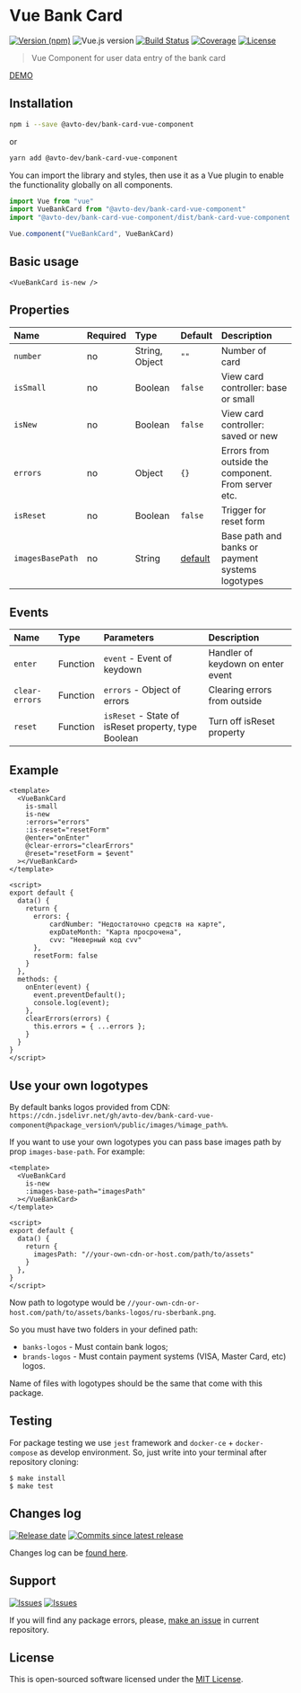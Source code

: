 # Vue Bank Card

[![Version (npm)][badge_npm_version]][link_npm]
![Vue.js version][badge_vue_version]
[![Build Status][badge_build_status]][link_build_status]
[![Coverage][badge_coverage]][link_coverage]
[![License][badge_license]][link_license]

> Vue Component for user data entry of the bank card

[DEMO](https://avto-dev.github.io/bank-card-vue-component/)

## Installation

```bash
npm i --save @avto-dev/bank-card-vue-component
```

or

```bash
yarn add @avto-dev/bank-card-vue-component
```

You can import the library and styles, then use it as a Vue plugin to enable the functionality globally on all components.

```js
import Vue from "vue"
import VueBankCard from "@avto-dev/bank-card-vue-component"
import "@avto-dev/bank-card-vue-component/dist/bank-card-vue-component.css"

Vue.component("VueBankCard", VueBankCard)
```

## Basic usage

```vue
<VueBankCard is-new />
```

## Properties

Name      | Required | Type           | Default | Description
:---      | :---     | :---           | :---    | :---
`number`  | no       | String, Object | `""`    | Number of card
`isSmall` | no       | Boolean        | `false` | View card controller: base or small
`isNew`   | no       | Boolean        | `false` | View card controller: saved or new
`errors`  | no       | Object         | `{}`    | Errors from outside the component. From server etc.
`isReset` | no       | Boolean        | `false` | Trigger for reset form
`imagesBasePath` | no | String | [default](`https://cdn.jsdelivr.net/gh/avto-dev/bank-card-vue-component@master/public/images`) | Base path and banks or payment systems logotypes

## Events

Name           | Type     | Parameters | Description
:---           | :---     | :---       | :---
`enter`        | Function | `event` - Event of keydown | Handler of keydown on enter event
`clear-errors` | Function | `errors` - Object of errors | Clearing errors from outside
`reset`        | Function | `isReset` - State of isReset property, type Boolean | Turn off isReset property

## Example

```vue
<template>
  <VueBankCard
    is-small
    is-new
    :errors="errors"
    :is-reset="resetForm"
    @enter="onEnter"
    @clear-errors="clearErrors"
    @reset="resetForm = $event"
  ></VueBankCard>
</template>

<script>
export default {
  data() {
    return {
      errors: {
          cardNumber: "Недостаточно средств на карте",
          expDateMonth: "Карта просрочена",
          cvv: "Неверный код cvv"
      },
      resetForm: false
    }
  },
  methods: {
    onEnter(event) {
      event.preventDefault();
      console.log(event);
    },
    clearErrors(errors) {
      this.errors = { ...errors };
    }
  }
}
</script>
```
## Use your own logotypes

By default banks logos provided from CDN: `https://cdn.jsdelivr.net/gh/avto-dev/bank-card-vue-component@%package_version%/public/images/%image_path%`.

If you want to use your own logotypes you can pass base images path by prop `images-base-path`. For example:
```vue
<template>
  <VueBankCard
    is-new
    :images-base-path="imagesPath"
  ></VueBankCard>
</template>

<script>
export default {
  data() {
    return {
      imagesPath: "//your-own-cdn-or-host.com/path/to/assets"
    }
  },
}
</script>
```

Now path to logotype would be `//your-own-cdn-or-host.com/path/to/assets/banks-logos/ru-sberbank.png`.

So you must have two folders in your defined path:
 - `banks-logos` - Must contain bank logos;
 - `brands-logos` - Must contain payment systems (VISA, Master Card, etc) logos.
  
Name of files with logotypes should be the same that come with this package.

## Testing

For package testing we use `jest` framework and `docker-ce` + `docker-compose` as develop environment. So, just write into your terminal after repository cloning:

```shell
$ make install
$ make test
```

## Changes log

[![Release date][badge_release_date]][link_releases]
[![Commits since latest release][badge_commits_since_release]][link_commits]

Changes log can be [found here][link_changes_log].

## Support

[![Issues][badge_issues]][link_issues]
[![Issues][badge_pulls]][link_pulls]

If you will find any package errors, please, [make an issue][link_create_issue] in current repository.

## License

This is open-sourced software licensed under the [MIT License][link_license].

[badge_npm_version]:https://img.shields.io/npm/v/@avto-dev/bank-card-vue-component.svg?maxAge=180
[badge_vue_version]:https://img.shields.io/github/package-json/dependency-version/avto-dev/bank-card-vue-component/vue.svg
[badge_build_status]:https://travis-ci.org/avto-dev/bank-card-vue-component.svg?branch=master
[badge_coverage]:https://img.shields.io/codecov/c/github/avto-dev/bank-card-vue-component/master.svg?maxAge=60
[badge_release_date]:https://img.shields.io/github/release-date/avto-dev/bank-card-vue-component.svg?style=flat-square&maxAge=180
[badge_commits_since_release]:https://img.shields.io/github/commits-since/avto-dev/bank-card-vue-component/latest.svg?style=flat-square&maxAge=180
[badge_issues]:https://img.shields.io/github/issues/avto-dev/bank-card-vue-component.svg?style=flat-square&maxAge=180
[badge_pulls]:https://img.shields.io/github/issues-pr/avto-dev/bank-card-vue-component.svg?style=flat-square&maxAge=180
[badge_license]:https://img.shields.io/packagist/l/avto-dev/bank-card-vue-component.svg?longCache=true
[link_releases]:https://github.com/avto-dev/bank-card-vue-component/releases
[link_commits]:https://github.com/avto-dev/bank-card-vue-component/commits
[link_changes_log]:https://github.com/avto-dev/bank-card-vue-component/blob/master/CHANGELOG.md
[link_issues]:https://github.com/avto-dev/bank-card-vue-component/issues
[link_pulls]:https://github.com/avto-dev/bank-card-vue-component/pulls
[link_build_status]:https://travis-ci.org/avto-dev/bank-card-vue-component
[link_coverage]:https://codecov.io/gh/avto-dev/bank-card-vue-component/
[link_npm]:https://www.npmjs.com/package/@avto-dev/bank-card-vue-component
[link_create_issue]:https://github.com/avto-dev/bank-card-vue-component/issues/new/choose
[link_license]:https://github.com/avto-dev/bank-card-vue-component/blob/master/LICENSE
